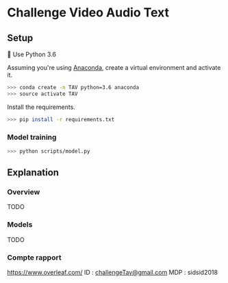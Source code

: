 # Challenge Video Audio Text

## Setup

:snake: Use Python 3.6

Assuming you're using [Anaconda](https://anaconda.org/anaconda/python), create a virtual environment and activate it.

```sh
>>> conda create -n TAV python=3.6 anaconda
>>> source activate TAV
```

Install the requirements.

```sh
>>> pip install -r requirements.txt
```




### Model training

```sh
>>> python scripts/model.py
```

## Explanation

### Overview

TODO


### Models

TODO


### Compte rapport
https://www.overleaf.com/
ID : challengeTav@gmail.com
MDP : sidsid2018